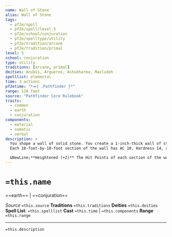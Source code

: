 ```yaml
---
name: Wall of Stone
alias: Wall of Stone
tags:
  - pf2e/spell
  - pf2e/spell/level_5
  - pf2e/school/conjuration
  - pf2e/spelltype/utility
  - pf2e/tradition/arcane
  - pf2e/tradition/primal
level: 5
school: conjuration
type: utility
traditions: [arcane, primal]
deities: Anubis, Arqueros, Ashukharma, Mazludeh
spelllist: elemental
time: 3 actions
pf2etime: "*⬽{ .Pathfinder }*"
range: 120 feet
source: "Pathfinder Core Rulebook"
traits:
  - common
  - earth
  - conjuration
components:
  - material
  - somatic
  - verbal
description: >
  You shape a wall of solid stone. You create a 1-inch-thick wall of stone up to 120 feet long, and 20 feet high. You can shape the wall's path, placing each 5 feet of the wall on the border between squares. The wall doesn't need to stand vertically, so you can use it to form a bridge or set of stairs, for example. You must conjure the wall in an unbroken open space so its edges don't pass through any creatures or objects, or the spell is lost.
  Each 10-foot-by-10-foot section of the wall has AC 10, Hardness 14, and 50 Hit Points, and it's immune to critical hits and precision damage. A destroyed section of the wall can be moved through, but the rubble created from it is difficult terrain.

  &NewLine;**Heightened (+2)** The Hit Points of each section of the wall increase by 15.
---
```

# `=this.name`
==earth== | ==conjuration==

*Source* `=this.source`
**Traditions** `=this.traditions`
**Deities** `=this.deities`
**Spell List**: `=this.spelllist`
**Cast** `=this.time` | `=this.components`
**Range** `=this.range`

***
`=this.description`